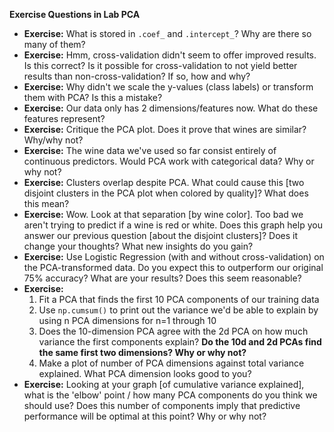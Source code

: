 **Exercise Questions in Lab PCA**

*   **Exercise:** What is stored in `.coef_` and `.intercept_`? Why are there so many of them?
*   **Exercise:** Hmm, cross-validation didn't seem to offer improved results. Is this correct? Is it possible for cross-validation to not yield better results than non-cross-validation? If so, how and why?
*   **Exercise:** Why didn't we scale the y-values (class labels) or transform them with PCA? Is this a mistake?
*   **Exercise:** Our data only has 2 dimensions/features now. What do these features represent?
*   **Exercise:** Critique the PCA plot. Does it prove that wines are similar? Why/why not?
*   **Exercise:** The wine data we've used so far consist entirely of continuous predictors. Would PCA work with categorical data? Why or why not?
*   **Exercise:** Clusters overlap despite PCA. What could cause this [two disjoint clusters in the PCA plot when colored by quality]? What does this mean? 
*   **Exercise:** Wow. Look at that separation [by wine color]. Too bad we aren't trying to predict if a wine is red or white. Does this graph help you answer our previous question [about the disjoint clusters]? Does it change your thoughts? What new insights do you gain?
*   **Exercise:** Use Logistic Regression (with and without cross-validation) on the PCA-transformed data. Do you expect this to outperform our original 75% accuracy? What are your results? Does this seem reasonable?
*   **Exercise:**
    1.  Fit a PCA that finds the first 10 PCA components of our training data
    2.  Use `np.cumsum()` to print out the variance we'd be able to explain by using n PCA dimensions for n=1 through 10
    3.  Does the 10-dimension PCA agree with the 2d PCA on how much variance the first components explain? **Do the 10d and 2d PCAs find the same first two dimensions? Why or why not?**
    4.  Make a plot of number of PCA dimensions against total variance explained. What PCA dimension looks good to you?
*   **Exercise:** Looking at your graph [of cumulative variance explained], what is the 'elbow' point / how many PCA components do you think we should use? Does this number of components imply that predictive performance will be optimal at this point? Why or why not?